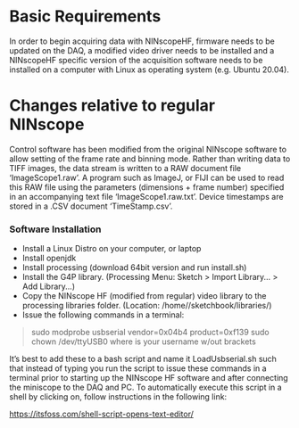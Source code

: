 # Basic Requirements
In order to begin acquiring data with NINscopeHF, firmware needs to be updated on the DAQ, a modified video driver needs to be installed and a NINscopeHF specific version of the acquisition software needs to be installed on a computer with Linux as operating system (e.g. Ubuntu 20.04).

# Changes relative to regular NINscope
Control software has been modified from the original NINscope software to allow setting of the frame rate and binning mode. Rather than writing data to TIFF images, the data stream is written to a RAW document file ‘ImageScope1.raw’. A program such as ImageJ, or FIJI can be used to read this RAW file using the parameters (dimensions + frame number) specified in an accompanying text file ‘ImageScope1.raw.txt’. Device timestamps are stored in a .CSV document ‘TimeStamp.csv’.

### Software Installation 
- Install a Linux Distro on your computer, or laptop
- Install openjdk
- Install processing (download 64bit version and run install.sh)
- Install the G4P library. (Processing Menu: Sketch > Import Library... > Add Library...)
- Copy the NINscope HF (modified from regular) video library to the processing libraries folder. (Location: /home/<username>/sketchbook/libraries/)
- Issue the following commands in a terminal:
> sudo modprobe usbserial vendor=0x04b4 product=0xf139
> sudo chown <USER> /dev/ttyUSB0 
> where <USER> is your username w/out brackets

It’s best to add these to a bash script and name it LoadUsbserial.sh such that instead of typing you run the script to issue these commands in a terminal prior to starting up the NINscope HF software and after connecting the miniscope to the DAQ and PC. To automatically execute this script in a shell by clicking on, follow instructions in the following link:

https://itsfoss.com/shell-script-opens-text-editor/ 


